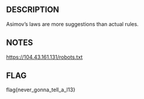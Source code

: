 ## DESCRIPTION
Asimov’s laws are more suggestions than actual rules.



## NOTES
https://104.43.161.131/robots.txt



## FLAG
flag{never_gonna_tell_a_l13}